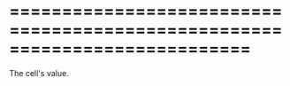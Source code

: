 ===========================================================================
===========================================================================

<!--shortDescription-->
The cell's value.
<!--/shortDescription-->

<!--fullDescription-->

<!--/fullDescription-->